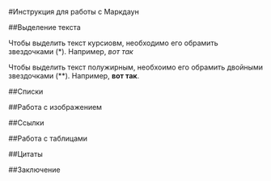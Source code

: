 #Инструкция для работы с Маркдаун

##Выделение текста

Чтобы выделить текст курсиовм, необходимо его обрамить звездочками (*). Например, *вот так*

Чтобы выделить текст полужирным, необхоимо его обрамить двойными звездочками (**). Например, **вот так**.

##Списки

##Работа с изображением

##Ссылки

##Работа с таблицами

##Цитаты

##Заключение